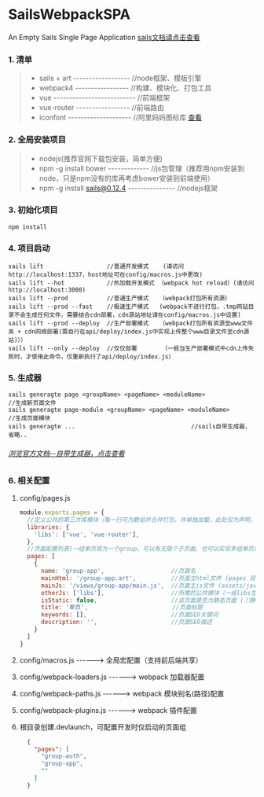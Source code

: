 # SailsWebpackSPA

An Empty Sails Single Page Application [sails文档请点击查看](https://0.12.sailsjs.com/documentation/concepts)

### 1. 清单

> * sails + art ------------------ //node框架、模板引擎
> * webpack4 ----------------- //构建、模块化、打包工具
> * vue -------------------------- //前端框架
> * vue-router ----------------- //前端路由
> * iconfont -------------------- //阿里妈妈图标库 [查看](https://www.iconfont.cn/)

### 2. 全局安装项目

> * nodejs(推荐官网下载包安装，简单方便)
> * npm -g install bower ------------- //js包管理（推荐用npm安装到node，只是npm没有的库再考虑bower安装到前端使用）
> * npm -g install sails@0.12.4 --------------- //nodejs框架

### 3. 初始化项目

```
npm install
```

### 4. 项目启动

```
sails lift                  //普通开发模式    (请访问http://localhost:1337，host地址可在config/macros.js中更改)
sails lift --hot            //热加载开发模式 （webpack hot reload）(请访问http://localhost:3000)
sails lift --prod           //普通生产模式   （webpack打包所有资源）
sails lift --prod --fast    //极速生产模式   (webpack不进行打包，.tmp网站目录不会生成任何文件，需要结合cdn部署，cdn源站地址请在config/macros.js中设置)
sails lift --prod --deploy  //生产部署模式   （webpack打包所有资源至www文件夹 + cdn网络部署(需自行在api/deploy/index.js中实现上传整个www目录文件至cdn源站)））
sails lift --only --deploy  //仅仅部署       （一般当生产部署模式中cdn上传失败时，才使用此命令，仅重新执行了api/deploy/index.js）
```

### 5. 生成器

```
sails generagte page <groupName> <pageName> <moduleName>              //生成新页面文件
sails generagte page-module <groupName> <pageName> <moduleName>        //生成页面模块
sails generagte ...                                 //sails自带生成器，省略..
```
###### [浏览官方文档--自带生成器，点击查看](https://0.12.sailsjs.com/documentation/reference/command-line-interface/sails-generate)

### 6. 相关配置

1. config/pages.js

    ```javascript
    module.exports.pages = {
      //定义公共的第三方库模块（每一行可为数组并合并打包，并单独加载，此处仅为声明，页面如需使用，请在下面pages中otherJs指定）
      libraries: {
        'libs': ['vue', 'vue-router'],
      },
      //页面配置列表(一组单页视为一个group，可以有无限个子页面，也可以实现多组单页兼并，则在下面数组进行其它页面配置)
      pages: [
        {
          name: 'group-app',                   //页面名
          mainHtml: '/group-app.art',          //页面主html文件 (pages 目录下)
          mainJs: '/views/group-app/main.js',  //页面主js文件 (assets/javascript 目录下)
          otherJs: ['libs'],                   //所需的公共模块（一组libs生成一个引用文件，因此建议一个页面只用一组libs，每组内允许添加多个库）
          isStatic: false,                     //该页面是否为静态页面 (①静态页面则以html格式输出到.tmp/public/pages；②动态页面则输出到views中，可在config/routes中使用)
          title: '单页',                        //页面标题
          keywords: [],                        //页面SEO关键词
          description: '',                     //页面SEO描述
        }
      ]
    }
    ```
2. config/macros.js ------> 全局宏配置（支持前后端共享）

3. config/webpack-loaders.js ------> webpack 加载器配置

4. config/webpack-paths.js ------> webpack 模块别名(路径)配置

5. config/webpack-plugins.js ------> webpack 插件配置

6. 根目录创建.devlaunch，可配置开发时仅启动的页面组
    ```json
      {
        "pages": [
          "group-auth",
          "group-app",
          ""
        ]
      }
    ```


